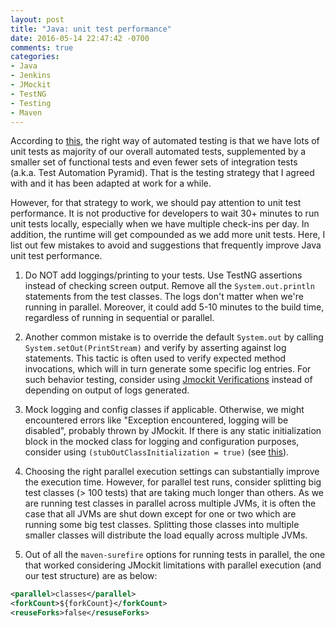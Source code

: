 ```yaml
---
layout: post
title: "Java: unit test performance"
date: 2016-05-14 22:47:42 -0700
comments: true
categories: 
- Java
- Jenkins
- JMockit
- TestNG
- Testing
- Maven
---
```


According to [this](https://www.youtube.com/watch?v=wEhu57pih5w), the right way of automated testing is that we have lots of unit tests as majority of our overall automated tests, supplemented by a smaller set of functional tests and even fewer sets of integration tests (a.k.a. Test Automation Pyramid).
That is the testing strategy that I agreed with and it has been adapted at work for a while. 

However, for that strategy to work, we should pay attention to unit test performance. 
It is not productive for developers to wait 30+ minutes to run unit tests locally, especially when we have multiple check-ins per day.
In addition, the runtime will get compounded as we add more unit tests.
Here, I list out few mistakes to avoid and suggestions that frequently improve Java unit test performance.

1) Do NOT add loggings/printing to your tests. 
Use TestNG assertions instead of checking screen output.
Remove all the `System.out.println` statements from the test classes.
The logs don't matter when we're running in parallel. 
Moreover, it could add 5-10 minutes to the build time, regardless of running in sequential or parallel.

2) Another common mistake is to override the default `System.out` by calling `System.setOut(PrintStream)` and verify by asserting against log statements. 
This tactic is often used to verify expected method invocations, which will in turn generate some specific log entries.
For such behavior testing, consider using [Jmockit Verifications](https://jmockit.googlecode.com/svn-history/r2056/trunk/www/tutorial/BehaviorBasedTesting.html) instead of depending on output of logs generated.

3) Mock logging and config classes if applicable. 
Otherwise, we might encountered errors like "Exception encountered, logging will be disabled", probably thrown by JMockit.
If there is any static initialization block in the mocked class for logging and configuration purposes, consider using `(stubOutClassInitialization = true)` (see [this](/blog/2016/05/01/java-intermittent-test-failures/)).

4) Choosing the right parallel execution settings can substantially improve the execution time.
However, for parallel test runs, consider splitting big test classes (> 100 tests) that are taking much longer than others. 
As we are running test classes in parallel across multiple JVMs, it is often the case that all JVMs are shut down except for one or two which are running some big test classes. 
Splitting those classes into multiple smaller classes will distribute the load equally across multiple JVMs.

5) Out of all the `maven-surefire` options for running tests in parallel, the one that worked considering JMockit limitations with parallel execution (and our test structure) are as below:

``` xml Maven-surefire options
<parallel>classes</parallel>
<forkCount>${forkCount}</forkCount>
<reuseForks>false</resuseForks>
```
